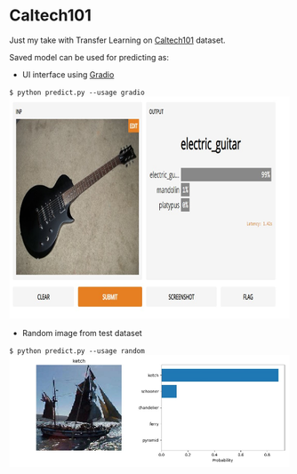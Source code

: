 # Caltech101
Just my take with Transfer Learning on [Caltech101](https://en.wikipedia.org/wiki/Caltech_101) dataset.

Saved model can be used for predicting as:  
- UI interface using [Gradio](https://www.gradio.app/)  
  
`$ python predict.py --usage gradio`  
  <img src="https://github.com/TomislavZupanovic/Caltech101/blob/master/notebooks/Gradio.jpg" width="700" height="400">  
- Random image from test dataset  
  
`$ python predict.py --usage random`  
![Random image](https://github.com/TomislavZupanovic/Caltech101/blob/master/notebooks/Random_image.jpeg)   
